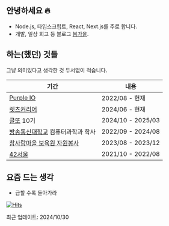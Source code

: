 ## 안녕하세요 🔥

- Node.js, 타입스크립트, React, Next.js를 주로 합니다.
- 개발, 일상 회고 등 블로그 [봄가을](https://springfall.cc).


## 하는(했던) 것들

그냥 의미있다고 생각한 것 두서없이 적습니다.

|기간|내용|
|------|---|
|[Purple IO](https://purple.io)|2022/08 - 현재|
|[렛츠커리어](https://www.letscareer.co.kr)|2024/06 - 현재|
|[글또](https://geultto.github.io) 10기|2024/10 - 2025/03|
|[방송통신대학교](https://www.knou.ac.kr) 컴퓨터과학과 학사|2022/09 - 2024/08|
|[참사랑마을 보육원 자원봉사](https://cafe.naver.com/chamlovevill)|2023/08 - 2023/12|
|[42서울](https://42seoul.kr)|2021/10 - 2022/08|

## 요즘 드는 생각

- 급할 수록 돌아가라 

[![Hits](https://hits.seeyoufarm.com/api/count/incr/badge.svg?url=https%3A%2F%2Fgithub.com%2Fechoja&count_bg=%2381829C&title_bg=%23424651&icon=&icon_color=%23E7E7E7&title=H&edge_flat=true)](https://hits.seeyoufarm.com)

최근 업데이트: 2024/10/30
